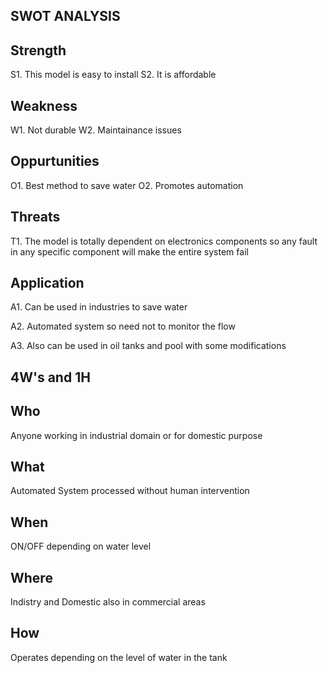 ## SWOT ANALYSIS 

## Strength
S1. This model is easy to install
S2. It is affordable

## Weakness
W1. Not durable
W2. Maintainance issues

## Oppurtunities
O1. Best method to save water
O2. Promotes automation

## Threats
T1. The model is totally dependent on electronics components so any fault in any specific component will make the entire system fail

## Application
A1. Can be used in industries to save water

A2. Automated system so need not to monitor the flow

A3. Also can be used in oil tanks and pool with some modifications

## 4W's and 1H

## Who
Anyone working in industrial domain or for domestic purpose

## What
Automated System processed without human intervention

## When
ON/OFF depending on water level

## Where
Indistry and Domestic also in commercial areas

## How
Operates depending on the level of water in the tank
